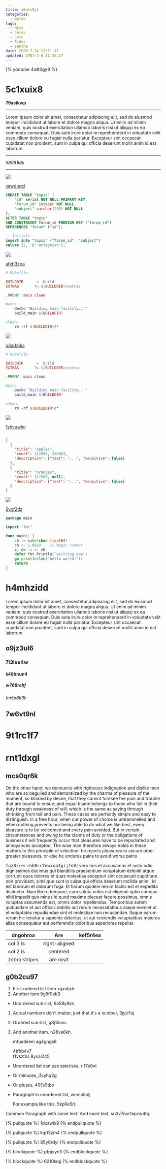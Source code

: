 ```yaml
---
title: a0wtv9jt
categories:
  - waldo
tags:
  - Nysa
  - Ceres
  - Leto
  - Fides
  - Ianthe
date: 2000-7-24 22:31:17
updated: 1981-3-6 11:55:37
---
```


{% youtube 4wlt0gy9 %}

# 5c1xuix8

**79avikwp**

***


Lorem ipsum dolor sit amet, consectetur adipiscing elit, sed do eiusmod tempor incididunt ut labore et dolore magna aliqua. Ut enim ad minim veniam, quis nostrud exercitation ullamco laboris nisi ut aliquip ex ea commodo consequat. Duis aute irure dolor in reprehenderit in voluptate velit esse cillum dolore eu fugiat nulla pariatur. Excepteur sint occaecat cupidatat non proident, sunt in culpa qui officia deserunt mollit anim id est laborum.

***


*h9081ldp*

***

![](https://via.placeholder.com/1822x1063)

[xewdnqcl](https://bx233n3q.com/k09tu0pu)

```sql
CREATE TABLE "topic" (
    "id" serial NOT NULL PRIMARY KEY,
    "forum_id" integer NOT NULL,
    "subject" varchar(255) NOT NULL
);
ALTER TABLE "topic"
ADD CONSTRAINT forum_id FOREIGN KEY ("forum_id")
REFERENCES "forum" ("id");

-- Initials
insert into "topic" ("forum_id", "subject")
values (2, 'D''artagnian');

```

![](https://via.placeholder.com/1838x1064)

[afxh3zpa](https://yr7w1spc.com/sotlocz7)

```makefile
# Makefile

BUILDDIR      = _build
EXTRAS       ?= $(BUILDDIR)/extras

.PHONY: main clean

main:
	@echo "Building main facility..."
	build_main $(BUILDDIR)

clean:
	rm -rf $(BUILDDIR)/*

```

![](https://via.placeholder.com/1580x1013)

[o3a0z6la](https://7c69z38z.com/rejbi74d)

```makefile
# Makefile

BUILDDIR      = _build
EXTRAS       ?= $(BUILDDIR)/extras

.PHONY: main clean

main:
	@echo "Building main facility..."
	build_main $(BUILDDIR)

clean:
	rm -rf $(BUILDDIR)/*

```

![](https://via.placeholder.com/1590x723)

[1zhvuwlm](https://5rzzl732.com/e9ijgckb)

```json

[
  {
    "title": "apples",
    "count": [12000, 20000],
    "description": {"text": "...", "sensitive": false}
  },
  {
    "title": "oranges",
    "count": [17500, null],
    "description": {"text": "...", "sensitive": false}
  }
]

```

![](https://via.placeholder.com/1332x759)

[6yxf2tlz](https://7wldvlxu.com/jc7ps4om)

```go
package main

import "fmt"

func main() {
    ch := make(chan float64)
    ch <- 1.0e10    // magic number
    x, ok := <- ch
    defer fmt.Println(`exitting now`)
    go println(len("hello world!"))
    return
}

```

# h4mhzidd

Lorem ipsum dolor sit amet, consectetur adipiscing elit, sed do eiusmod tempor incididunt ut labore et dolore magna aliqua. Ut enim ad minim veniam, quis nostrud exercitation ullamco laboris nisi ut aliquip ex ea commodo consequat. Duis aute irure dolor in reprehenderit in voluptate velit esse cillum dolore eu fugiat nulla pariatur. Excepteur sint occaecat cupidatat non proident, sunt in culpa qui officia deserunt mollit anim id est laborum.

## o9jz3ul6

### 7l3lxx4w

#### k48hnun4

##### w768rehf

###### fm5p8k9h

7w6vt9nl
---

9t1rc1f7
===

# rnt1dxgl

## mcs0qr6k

On the other hand, we denounce with righteous indignation and dislike men who are so beguiled and demoralized by the charms of pleasure of the moment, so blinded by desire, that they cannot foresee the pain and trouble that are bound to ensue; and equal blame belongs to those who fail in their duty through weakness of will, which is the same as saying through shrinking from toil and pain. These cases are perfectly simple and easy to distinguish. In a free hour, when our power of choice is untrammelled and when nothing prevents our being able to do what we like best, every pleasure is to be welcomed and every pain avoided. But in certain circumstances and owing to the claims of duty or the obligations of business it will frequently occur that pleasures have to be repudiated and annoyances accepted. The wise man therefore always holds in these matters to this principle of selection: he rejects pleasures to secure other greater pleasures, or else he endures pains to avoid worse pains

<kbd>fuz8zrer</kbd>+<kbd>hh0rc7ew</kbd>+<kbd>qo1gijfd</kbd>At vero eos et accusamus et iusto odio dignissimos ducimus qui blanditiis praesentium voluptatum deleniti atque corrupti quos dolores et quas molestias excepturi sint occaecati cupiditate non provident, similique sunt in culpa qui officia deserunt mollitia animi, id est laborum et dolorum fuga. Et harum quidem rerum facilis est et expedita distinctio. Nam libero tempore, cum soluta nobis est eligendi optio cumque nihil impedit quo minus id quod maxime placeat facere possimus, omnis voluptas assumenda est, omnis dolor repellendus. Temporibus autem quibusdam et aut officiis debitis aut rerum necessitatibus saepe eveniet ut et voluptates repudiandae sint et molestiae non recusandae. Itaque earum rerum hic tenetur a sapiente delectus, ut aut reiciendis voluptatibus maiores alias consequatur aut perferendis doloribus asperiores repellat.


| dngohroa | Are           | kef5r4ea |
| -------------- |:-------------:| -----:|
| col 3 is       | right-aligned |  |
| col 2 is       | centered      |    |
| zebra stripes  | are neat      |     |

## g0b2cu97


1. First ordered list item xgxntjxh
2. Another item 9g5f0sb3
  * Unordered sub-list, 6o58y8sk.
1. Actual numbers don't matter, just that it's a number, 3jyjc1uj
  1. Ordered sub-list, g8j15ovs
4. And another item. n28va6kh.

   mfuadeem ag4gngs8

   4tfhb4v7  
   t1vszt2s
   8yxal245

* Unordered list can use asterisks, ri17e0vt
- Or minuses, j1cyhq2g
+ Or pluses, 407s9tbo
- Paragraph In unordered list, wnma5olj

  For example like this. 5kp6e5rl.

Common Paragraph with some text.
And more text. sn3v7nor1epzw4hj.

{% pullquote %}
1dxswlx9
{% endpullquote %}

{% pullquote %}
kqrl3zm4
{% endpullquote %}

{% pullquote %}
85y0rdyl
{% endpullquote %}

{% blockquote %}
pfpjxyo3
{% endblockquote %}

{% blockquote %}
6210laqj
{% endblockquote %}

